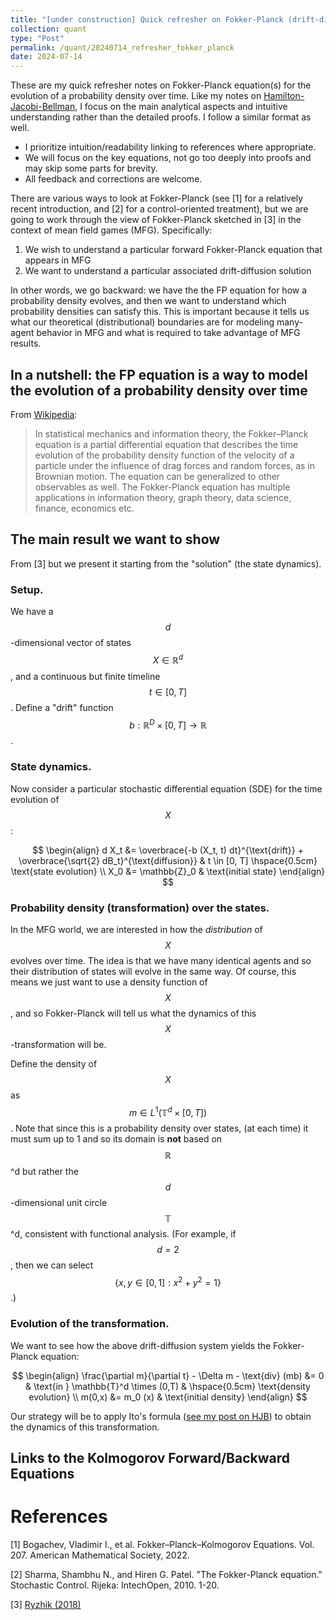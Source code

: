 ```yaml
---
title: "[under construction] Quick refresher on Fokker-Planck (drift-diffusion)"
collection: quant
type: "Post"
permalink: /quant/20240714_refresher_fokker_planck
date: 2024-07-14
---
```


These are my quick refresher notes on Fokker-Planck equation(s) for the evolution of a probability density over time. Like my notes on [Hamilton-Jacobi-Bellman](https://evnchw.github.io/quant/20240623_refresher_hjb), I focus on the main analytical aspects and intuitive understanding rather than the detailed proofs. I follow a similar format as well.

- I prioritize intuition/readability linking to references where appropriate.
- We will focus on the key equations, not go too deeply into proofs and may skip some parts for brevity.
- All feedback and corrections are welcome.

There are various ways to look at Fokker-Planck (see [1] for a relatively recent introduction, and [2] for a control-oriented treatment), but we are going to work through the view of Fokker-Planck sketched in [3] in the context of mean field games (MFG). Specifically:

1. We wish to understand a particular forward Fokker-Planck equation that appears in MFG
2. We want to understand a particular associated drift-diffusion solution

In other words, we go backward: we have the the FP equation for how a probability density evolves, and then we want to understand which probability densities can satisfy this. This is important because it tells us what our theoretical (distributional) boundaries are for modeling many-agent behavior in MFG and what is required to take advantage of MFG results.

## In a nutshell: the FP equation is a way to model the evolution of a probability density over time

From [Wikipedia](https://en.wikipedia.org/wiki/Fokker%E2%80%93Planck_equation):

> In statistical mechanics and information theory, the Fokker–Planck equation is a partial differential equation that describes the time evolution of the probability density function of the velocity of a particle under the influence of drag forces and random forces, as in Brownian motion. The equation can be generalized to other observables as well. The Fokker-Planck equation has multiple applications in information theory, graph theory, data science, finance, economics etc.

## The main result we want to show

From [3] but we present it starting from the "solution" (the state dynamics).

### Setup.

We have a $$d$$-dimensional vector of states $$X \in \mathbb{R}^d$$, and a continuous but finite timeline $$t \in [0, T]$$. Define a "drift" function $$b: \mathbb{R}^D \times [0, T] \to \mathbb{R}$$.

### State dynamics.

Now consider a particular stochastic differential equation (SDE) for the time evolution of $$X$$:

$$
\begin{align}
    d X_t &= \overbrace{-b (X_t, t) dt}^{\text{drift}} + \overbrace{\sqrt{2} dB_t}^{\text{diffusion}} & t \in [0, T] \hspace{0.5cm} \text{state evolution} \\
    X_0 &= \mathbb{Z}_0 & \text{initial state}
\end{align}
$$

### Probability density (transformation) over the states.

In the MFG world, we are interested in how the *distribution* of $$X$$ evolves over time. The idea is that we have many identical agents and so their distribution of states will evolve in the same way. Of course, this means we just want to use a density function of $$X$$, and so Fokker-Planck will tell us what the dynamics of this $$X$$-transformation will be.

<!--
TODO:
- define probability measure on complex unit circle (mathbb T)
- define the \Delta operator for m
-->
Define the density of $$X$$ as $$m \in L^1(\mathbb{T}^d \times [0,T])$$. Note that since this is a probability density over states, (at each time) it must sum up to 1 and so its domain is **not** based on $$\mathbb{R}$$^d but rather the $$d$$-dimensional unit circle $$\mathbb{T}$$^d, consistent with functional analysis. (For example, if $$d=2$$, then we can select $$\{x, y \in [0,1]: x^2 + y^2 = 1\}$$.)

### Evolution of the transformation.

We want to see how the above drift-diffusion system yields the Fokker-Planck equation:

$$
\begin{align}
    \frac{\partial m}{\partial t} - \Delta m - \text{div} (mb) &= 0 & \text{in } \mathbb{T}^d \times (0,T) & \hspace{0.5cm} \text{density evolution} \\
    m(0,x) &= m_0 (x) & \text{initial density}
\end{align}
$$

Our strategy will be to apply Ito's formula ([see my post on HJB](https://evnchw.github.io/quant/20240623_refresher_hjb)) to obtain the dynamics of this transformation.

## Links to the Kolmogorov Forward/Backward Equations





# References

[1] Bogachev, Vladimir I., et al. Fokker–Planck–Kolmogorov Equations. Vol. 207. American Mathematical Society, 2022.

[2] Sharma, Shambhu N., and Hiren G. Patel. "The Fokker-Planck equation." Stochastic Control. Rijeka: IntechOpen, 2010. 1-20.

[3] [Ryzhik (2018)](https://math.stanford.edu/~ryzhik/STANFORD/MEAN-FIELD-GAMES/notes-mean-field.pdf)

